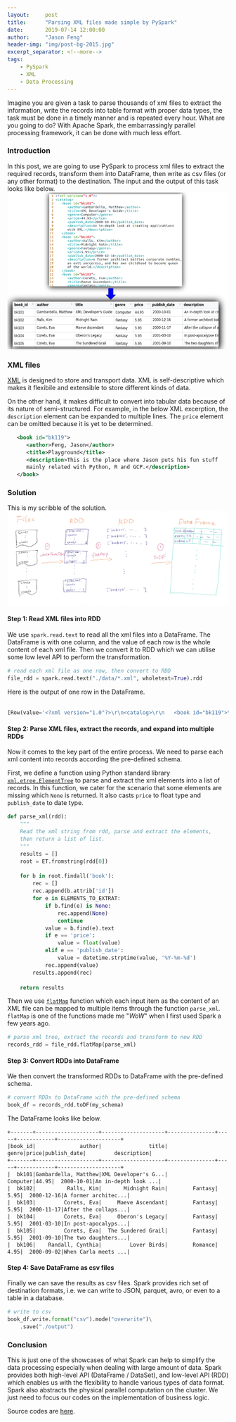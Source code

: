 ```yaml
---
layout:     post
title:      "Parsing XML files made simple by PySpark"
date:       2019-07-14 12:00:00
author:     "Jason Feng"
header-img: "img/post-bg-2015.jpg"
excerpt_separator: <!--more-->
tags:
    - PySpark
    - XML
    - Data Processing
---
```


Imagine you are given a task to parse thousands of xml files to extract the information, write the records into table format with proper data types, the task must be done in a timely manner and is repeated every hour. What are you going to do? With Apache Spark, the embarrassingly parallel processing framework, it can be done with much less effort.

<!--more-->

### Introduction
In this post, we are going to use PySpark to process xml files to extract the required records, transform them into DataFrame, then write as csv files (or any other format) to the destination. The input and the output of this task looks like below.
![](/img/xml-2-dataframe-2019-07-20.png)

### XML files
[XML](https://www.w3schools.com/xml/xml_whatis.asp) is designed to store and transport data. XML is self-descriptive which makes it flexibile and extensible to store different kinds of data. 

On the other hand, it makes difficult to convert into tabular data because of its nature of semi-structured. For example, in the below XML excerption, the `description` element can be expanded to multiple lines. The `price` element can be omitted because it is yet to be determined.

```xml
   <book id="bk119">
      <author>Feng, Jason</author>
      <title>Playground</title>
      <description>This is the place where Jason puts his fun stuff
      mainly related with Python, R and GCP.</description>
   </book>
```

### Solution
This is my scribble of the solution.
![](/img/parse-xml-scribble.PNG)

#### Step 1: Read XML files into RDD
We use `spark.read.text` to read all the xml files into a DataFrame. The DataFrame is with one column, and the value of each row is the whole content of each xml file. Then we convert it to RDD which we can utilise some low level API to perform the transformation.

```python
# read each xml file as one row, then convert to RDD
file_rdd = spark.read.text("./data/*.xml", wholetext=True).rdd
```

Here is the output of one row in the DataFrame.
```python

[Row(value='<?xml version="1.0"?>\r\n<catalog>\r\n   <book id="bk119">\r\n      <author>Feng, Jason</author>\r\n      <title>Playground</title>\r\n      <description>This is the place where Jason puts his fun stuff\r\n      mainly related with Python, R and GCP.</description>\r\n   </book>\r\n</catalog>')]
```

#### Step 2: Parse XML files, extract the records, and expand into multiple RDDs
Now it comes to the key part of the entire process. We need to parse each xml content into records according the pre-defined schema. 

First, we define a function using Python standard library [`xml.etree.ElementTree`](https://docs.python.org/3/library/xml.etree.elementtree.html) to parse and extract the xml elements into a list of records. In this function, we cater for the scenario that some elements are missing which `None` is returned. It also casts `price` to float type and `publish_date` to date type.

```python
def parse_xml(rdd):
    """
    Read the xml string from rdd, parse and extract the elements,
    then return a list of list.
    """
    results = []
    root = ET.fromstring(rdd[0])

    for b in root.findall('book'):
        rec = []
        rec.append(b.attrib['id'])
        for e in ELEMENTS_TO_EXTRAT:
            if b.find(e) is None:
                rec.append(None)
                continue
            value = b.find(e).text
            if e == 'price':
                value = float(value)
            elif e == 'publish_date':
                value = datetime.strptime(value, '%Y-%m-%d')
            rec.append(value)
        results.append(rec)

    return results
```

Then we use [`flatMap`](https://spark.apache.org/docs/latest/api/python/pyspark.html#pyspark.RDD.flatMap) function which each input item as the content of an XML file can be mapped to multiple items through the function `parse_xml`. `flatMap` is one of the functions made me "*WoW*" when I first used Spark a few years ago.

```python
# parse xml tree, extract the records and transform to new RDD
records_rdd = file_rdd.flatMap(parse_xml)
```

#### Step 3: Convert RDDs into DataFrame
We then convert the transformed RDDs to DataFrame with the pre-defined schema.
```python
# convert RDDs to DataFrame with the pre-defined schema
book_df = records_rdd.toDF(my_schema)
```
The DataFrame looks like below.
```
+-------+--------------------+--------------------+---------------+-----+------------+--------------------+
|book_id|              author|               title|          genre|price|publish_date|         description|
+-------+--------------------+--------------------+---------------+-----+------------+--------------------+
|  bk101|Gambardella, Matthew|XML Developer's G...|       Computer|44.95|  2000-10-01|An in-depth look ...|
|  bk102|          Ralls, Kim|       Midnight Rain|        Fantasy| 5.95|  2000-12-16|A former architec...|
|  bk103|         Corets, Eva|     Maeve Ascendant|        Fantasy| 5.95|  2000-11-17|After the collaps...|
|  bk104|         Corets, Eva|     Oberon's Legacy|        Fantasy| 5.95|  2001-03-10|In post-apocalyps...|
|  bk105|         Corets, Eva|  The Sundered Grail|        Fantasy| 5.95|  2001-09-10|The two daughters...|
|  bk106|    Randall, Cynthia|         Lover Birds|        Romance| 4.95|  2000-09-02|When Carla meets ...|
```

#### Step 4: Save DataFrame as csv files
Finally we can save the results as csv files. Spark provides rich set of destination formats, i.e. we can write to JSON, parquet, avro, or even to a table in a database.
```python
# write to csv
book_df.write.format("csv").mode("overwrite")\
    .save("./output")
```

### Conclusion
This is just one of the showcases of what Spark can help to simplify the data processing especially when dealing with large amount of data. Spark provides both high-level API (DataFrame / DataSet), and low-level API (RDD) which enables us with the flexibility to handle various types of data format. Spark also abstracts the  physical parallel computation on the cluster. We just need to focus our codes on the implementation of business logic. 

Source codes are [here](https://github.com/q15928/python-snippets/blob/master/pyspark/parse-xml/xml-parse.py).